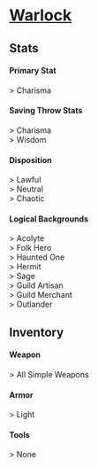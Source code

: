 # **[Warlock](https://www.dndbeyond.com/classes/warlock)**
## **Stats**
#### **Primary Stat**
\> Charisma
#### **Saving Throw Stats**
\> Charisma<br>
\> Wisdom
#### **Disposition**
\> Lawful<br>
\> Neutral<br>
\> Chaotic
#### **Logical Backgrounds**
\> Acolyte<br>
\> Folk Hero<br>
\> Haunted One<br>
\> Hermit<br>
\> Sage<br>
\> Guild Artisan<br>
\> Guild Merchant<br>
\> Outlander
## **Inventory**
#### **Weapon**
\> All Simple Weapons
#### **Armor**
\> Light
#### **Tools**
\> None
